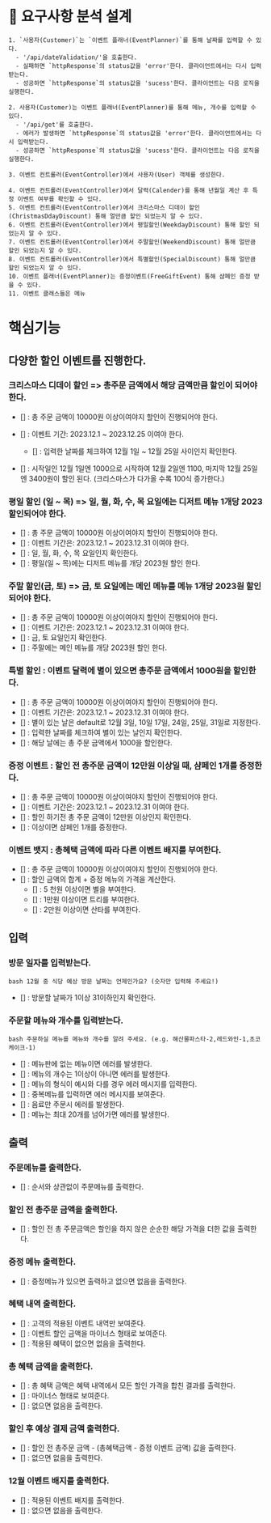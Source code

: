 # 📌 요구사항 분석 설계
```
1. `사용자(Customer)`는 `이벤트 플래너(EventPlanner)`를 통해 날짜를 입력할 수 있다.
  - '/api/dateValidation/'을 호출한다. 
  - 실패하면 `httpResponse`의 status값을 'error'한다. 클라이언트에서는 다시 입력받는다.
  - 성공하면 `httpResponse`의 status값을 'sucess'한다. 클라이언트는 다음 로직을 실행한다.

2. 사용자(Customer)는 이벤트 플래너(EventPlanner)를 통해 메뉴, 개수를 입력할 수 있다.
  - '/api/get'를 호출한다.
  - 에러가 발생하면 `httpResponse`의 status값을 'error'한다. 클라이언트에서는 다시 입력받는다.
  - 성공하면 `httpResponse`의 status값을 'sucess'한다. 클라이언트는 다음 로직을 실행한다.

3. 이벤트 컨트롤러(EventController)에서 사용자(User) 객체를 생성한다.

4. 이벤트 컨트롤러(EventController)에서 달력(Calender)를 통해 년월일 계산 후 특정 이벤트 여부를 확인할 수 있다.
5. 이벤트 컨트롤러(EventController)에서 크리스마스 디데이 할인(ChristmasDdayDiscount) 통해 얼만큼 할인 되었는지 알 수 있다.
6. 이벤트 컨트롤러(EventController)에서 평일할인(WeekdayDiscount) 통해 할인 되었는지 알 수 있다.
7. 이벤트 컨트롤러(EventController)에서 주말할인(WeekendDiscount) 통해 얼만큼 할인 되었는지 알 수 있다.
8. 이벤트 컨트롤러(EventController)에서 특별할인(SpecialDiscount) 통해 얼만큼 할인 되었는지 알 수 있다.
10. 이벤트 플래너(EventPlanner)는 증정이벤트(FreeGiftEvent) 통해 샴페인 증정 받을 수 있다.
11. 이벤트 클래스들은 메뉴
```


# 핵심기능
## 다양한 할인 이벤트를 진행한다.
### 크리스마스 디데이 할인 => 총주문 금액에서 해당 금액만큼 할인이 되어야 한다.
  - [] : 총 주문 금액이 10000원 이상이여야지 할인이 진행되어야 한다.
  - [] : 이벤트 기간: 2023.12.1 ~ 2023.12.25 이여야 한다.
    - [] : 입력한 날짜를 체크하여 12월 1일 ~ 12월 25일 사이인지 확인한다.

  - [] : 시작일인 12월 1일엔 1000으로 시작하여 12월 2일엔 1100, 마지막 12월 25일엔 3400원이 할인 된다. (크리스마스가 다가올 수록 100식 증가한다.)

### 평일 할인 (일 ~ 목) => 일, 월, 화, 수, 목 요일에는 디저트 메뉴 1개당 2023 할인되어야 한다.
  - [] : 총 주문 금액이 10000원 이상이여야지 할인이 진행되어야 한다.
  - [] : 이벤트 기간은: 2023.12.1 ~ 2023.12.31 이여야 한다.
  - [] : 일, 월, 화, 수, 목 요일인지 확인한다.
  - [] : 평일(일 ~ 목)에는 디저트 메뉴를 개당 2023원 할인 한다.

### 주말 할인(금, 토) => 금, 토 요일에는 메인 메뉴를 메뉴 1개당 2023원 할인되어야 한다.
  - [] : 총 주문 금액이 10000원 이상이여야지 할인이 진행되어야 한다.
  - [] : 이벤트 기간은: 2023.12.1 ~ 2023.12.31 이여야 한다.
  - [] : 금, 토 요일인지 확인한다.
  - [] : 주말에는 메인 메뉴를 개당 2023원 할인 한다.

### 특별 할인 : 이벤트 달력에 별이 있으면 총주문 금액에서 1000원을 할인한다.
  - [] : 총 주문 금액이 10000원 이상이여야지 할인이 진행되어야 한다.
  - [] : 이벤트 기간은: 2023.12.1 ~ 2023.12.31 이여야 한다.
  - [] : 별이 있는 날은 default로 12월 3일, 10일 17일, 24일, 25일, 31일로 지정한다.
  - [] : 입력한 날짜를 체크하여 별이 있는 날인지 확인한다.
  - [] : 해당 날에는 총 주문 금액에서 1000을 할인한다.

### 증정 이벤트 : 할인 전 총주문 금액이 12만원 이상일 때, 샴페인 1개를 증정한다.
  - [] : 총 주문 금액이 10000원 이상이여야지 할인이 진행되어야 한다.
  - [] : 이벤트 기간은: 2023.12.1 ~ 2023.12.31 이여야 한다.
  - [] : 할인 하기전 총 주문 금액이 12만원 이상인지 확인한다.
  - [] : 이상이면 샴페인 1개를 증정한다.

### 이벤트 뱃지 : 총혜택 금액에 따라 다른 이벤트 배지를 부여한다.
  - [] : 총 주문 금액이 10000원 이상이여야지 할인이 진행되어야 한다.
  - [] : 할인 금액의 합계 + 증정 메뉴의 가격을 계산한다.
    - [] : 5 천원 이상이면 별을 부여한다.
    - [] : 1만원 이상이면 트리를 부여한다.
    - [] : 2만원 이상이면 산타를 부여한다.

## 입력
### 방문 일자를 입력받는다.
` bash
12월 중 식당 예상 방문 날짜는 언제인가요? (숫자만 입력해 주세요!)
`
  - [] : 방문할 날짜가 1이상 31이하인지 확인한다.

### 주문할 메뉴와 개수를 입력받는다.
` bash
주문하실 메뉴를 메뉴와 개수를 알려 주세요. (e.g. 해산물파스타-2,레드와인-1,초코케이크-1)
`
  - [] : 메뉴판에 없는 메뉴이면 에러를 발생한다.
  - [] : 메뉴의 개수는 1이상이 아니면 에러를 발생한다.
  - [] : 메뉴의 형식이 예시와 다를 경우 에러 메시지를 입력한다.
  - [] : 중복메뉴를 입력하면 에러 메시지를 보여준다.
  - [] : 음료만 주문시 에러를 발생한다.
  - [] : 메뉴는 최대 20개를 넘어가면 에러를 발생한다.

## 출력
### 주문메뉴를 출력한다.
- [] : 순서와 상관없이 주문메뉴를 출력한다.

### 할인 전 총주문 금액을 출력한다.
- [] : 할인 전 총 주문금액은 할인을 하지 않은 순순한 해당 가격을 더한 값을 출력한다.

### 증정 메뉴 출력한다.
- [] : 증정메뉴가 있으면 출력하고 없으면 없음을 출력한다.
 
### 혜택 내역 출력한다.
- [] : 고객의 적용된 이벤트 내역만 보여준다.
- [] : 이벤트 할인 금액을 마이너스 형태로 보여준다.
- [] : 적용된 혜택이 없으면 없음을 출력한다.

### 총 혜택 금액을 출력한다.
- [] : 총 혜택 금액은 혜택 내역에서 모든 할인 가격을 합친 결과를 출력한다.
- [] : 마이너스 형태로 보여준다.
- [] : 없으면 없음을 출력한다.

### 할인 후 예상 결제 금액 출력한다.
- [] : 할인 전 총주문 금액 - (총혜택금액 - 증정 이벤트 금액) 값을 출력한다.
- [] : 없으면 없음을 출력한다.

### 12월 이벤트 배지를 출력한다.
- [] : 적용된 이벤트 배지를 출력한다.
- [] : 없으면 없음을 출력한다.

